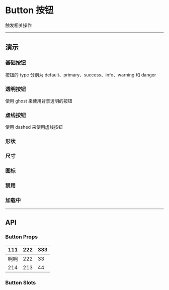 <script setup lang="ts">
import BaseDemo from './BaseDemo.vue'
import GhostDemo from './GhostDemo.vue'
import DashedDemo from './DashedDemo.vue'

const code = 
`<div>
  <mf-button>deafult</mf-button>
  <mf-button type="primary">Primary 重要</mf-button>
  <mf-button type="success">Success</mf-button>
  <mf-button type="info">Info</mf-button>
  <mf-button type="warning">Warning</mf-button>
  <mf-button type="danger">Danger</mf-button>
</div>`

</script>

# Button 按钮

触发相关操作

---

## 演示

### 基础按钮

按钮的 type 分别为 default、primary、success、info、warning 和 danger
<show-box :code="code">
  <BaseDemo/>
</show-box>

### 透明按钮

使用 ghost 来使用背景透明的按钮
<show-box :code="code">
  <GhostDemo/>
</show-box>

### 虚线按钮

使用 dashed 来使用虚线按钮
<show-box :code="code">
  <DashedDemo/>
</show-box>

### 形状

### 尺寸

### 图标

### 禁用

### 加载中

---

## API

### Button Props

| **111** | **222** | **333** |
| ------- | ------- | ------- |
| 啊啊    | 222     | 33      |
| 214     | 213     | 44      |

### Button Slots
